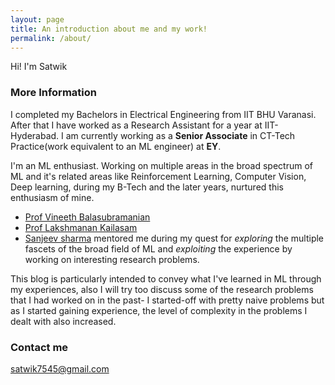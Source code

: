 ```yaml
---
layout: page
title: An introduction about me and my work!
permalink: /about/
---
```


Hi! I'm Satwik

### More Information

I completed my Bachelors in Electrical Engineering from IIT BHU Varanasi. After that I have worked as a Research Assistant for a year at IIT-Hyderabad. I am currently working as a **Senior Associate** in CT-Tech Practice(work equivalent to an ML engineer) at **EY**. 

I'm an ML enthusiast. Working on multiple areas in the broad spectrum of ML and it's related areas like Reinforcement Learning, Computer Vision, Deep learning, during my B-Tech and the later years, nurtured this enthusiasm of mine. 

- [Prof Vineeth Balasubramanian](https://www.iith.ac.in/~vineethnb/)
- [Prof Lakshmanan Kailasam](https://www.iitbhu.ac.in/dept/cse/people/lakshmanankcse)
- [Sanjeev sharma](https://www.linkedin.com/in/sanjeevsharmaiitr/) 
mentored me during my quest for _exploring_ the multiple fascets of the broad field of ML and _exploiting_ the experience by working on interesting research problems.   

This blog is particularly intended to convey what I've learned in ML through  my experiences, also I will try too discuss some of the research problems that I had worked on in the past- I started-off with pretty naive problems but as I started gaining experience, the level of complexity in the problems I dealt with also increased.

### Contact me

[satwik7545@gmail.com](mailto:email@domain.com)




